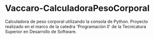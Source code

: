 # Vaccaro-CalculadoraPesoCorporal
 Calculadora de peso corporal utilizando la consola de Python.
 Proyecto realizado en el marco de la catedra 'Programación II' de la Tecnicatura Superior en Desarrollo de Software.
